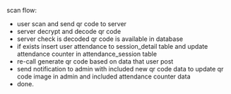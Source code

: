 scan flow:

- user scan and send qr code to server
- server decrypt and decode qr code
- server check is decoded qr code is available in database
- if exists insert user attendance to session_detail table and update attendance counter in attendance_session table
- re-call generate qr code based on data that user post
- send notification to admin with included new qr code data to update qr code image in admin and included attendance counter data
- done.